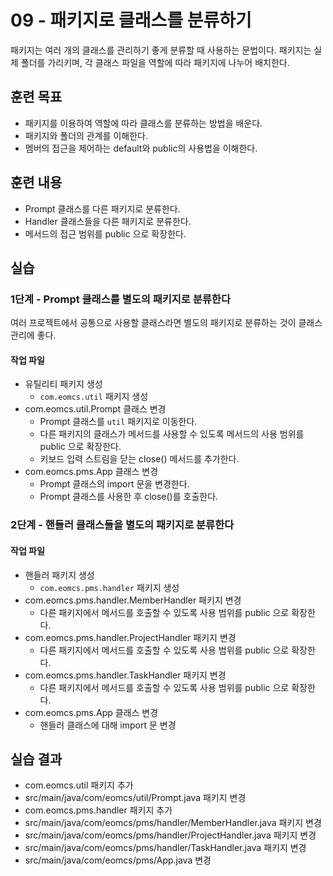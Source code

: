 # 09 - 패키지로 클래스를 분류하기

패키지는 여러 개의 클래스를 관리하기 좋게 분류할 때 사용하는 문법이다. 패키지는 실제 폴더를 가리키며, 각 클래스 파일을 역할에 따라 패키지에 나누어 배치한다.

## 훈련 목표

- 패키지를 이용하여 역할에 따라 클래스를 분류하는 방법을 배운다.
- 패키지와 폴더의 관계를 이해한다.
- 멤버의 접근을 제어하는 default와 public의 사용법을 이해한다.

## 훈련 내용

- Prompt 클래스를 다른 패키지로 분류한다.
- Handler 클래스들을 다른 패키지로 분류한다.
- 메서드의 접근 범위를 public 으로 확장한다.

## 실습

### 1단계 - Prompt 클래스를 별도의 패키지로 분류한다

여러 프로젝트에서 공통으로 사용할 클래스라면 별도의 패키지로 분류하는 것이 클래스 관리에 좋다.

#### 작업 파일

- 유틸리티 패키지 생성
  - `com.eomcs.util` 패키지 생성
- com.eomcs.util.Prompt 클래스 변경
  - Prompt 클래스를 `util` 패키지로 이동한다.
  - 다른 패키지의 클래스가 메서드를 사용할 수 있도록 메서드의 사용 범위를 public 으로 확장한다.
  - 키보드 입력 스트림을 닫는 close() 메서드를 추가한다.
- com.eomcs.pms.App 클래스 변경
  - Prompt 클래스의 import 문을 변경한다.
  - Prompt 클래스를 사용한 후 close()를 호출한다.

### 2단계 - 핸들러 클래스들을 별도의 패키지로 분류한다

#### 작업 파일

- 핸들러 패키지 생성
    - `com.eomcs.pms.handler` 패키지 생성
- com.eomcs.pms.handler.MemberHandler 패키지 변경
  - 다른 패키지에서 메서드를 호출할 수 있도록 사용 범위를 public 으로 확장한다.
- com.eomcs.pms.handler.ProjectHandler 패키지 변경
  - 다른 패키지에서 메서드를 호출할 수 있도록 사용 범위를 public 으로 확장한다.
- com.eomcs.pms.handler.TaskHandler 패키지 변경
  - 다른 패키지에서 메서드를 호출할 수 있도록 사용 범위를 public 으로 확장한다.
- com.eomcs.pms.App 클래스 변경
    - 핸들러 클래스에 대해 import 문 변경

## 실습 결과

- com.eomcs.util 패키지 추가
- src/main/java/com/eomcs/util/Prompt.java 패키지 변경
- com.eomcs.pms.handler 패키지 추가
- src/main/java/com/eomcs/pms/handler/MemberHandler.java 패키지 변경
- src/main/java/com/eomcs/pms/handler/ProjectHandler.java 패키지 변경
- src/main/java/com/eomcs/pms/handler/TaskHandler.java 패키지 변경
- src/main/java/com/eomcs/pms/App.java 변경